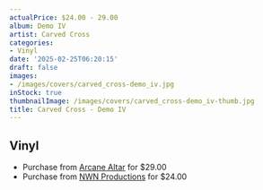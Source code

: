 ```yaml
---
actualPrice: $24.00 - 29.00
album: Demo IV
artist: Carved Cross
categories:
- Vinyl
date: '2025-02-25T06:20:15'
draft: false
images:
- /images/covers/carved_cross-demo_iv.jpg
inStock: true
thumbnailImage: /images/covers/carved_cross-demo_iv-thumb.jpg
title: Carved Cross - Demo IV
---
```


## Vinyl
* Purchase from [Arcane Altar](https://arcanealtar.bigcartel.com/product/carved-cross-demo-iv-12-lp) for $29.00
* Purchase from [NWN Productions](http://shop.nwnprod.com/index.php?route=product/product&path=75&product_id=59201&sort=pd.name&order=ASC) for $24.00
